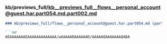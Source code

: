 ### kb/previews_full/kb__previews_full__flows__personal_account@guest.har.part054.md.part002.md

```md
### kb/previews_full/flows__personal_account@guest.har.part054.md (part 002)

```md
AEAAAAAAAEAAAAAAAAAAAAA/wAAAAABAAAAAAD/AAAAAQAAAAAAAQABA
```

```

```
